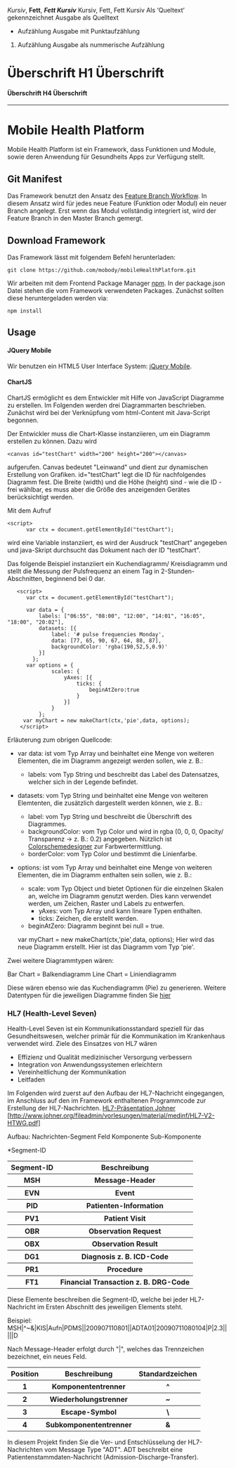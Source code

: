 *Kursiv*, **Fett**, ***Fett Kursiv***   Kursiv, Fett, Fett Kursiv
Als ‘Queltext’ gekennzeichnet   Ausgabe als Quelltext
* Aufzählung  Ausgabe mit Punktaufzählung
1. Aufzählung   Ausgabe als nummerische Aufzählung
# Überschrift   H1 Überschrift
#### Überschrift  H4 Überschrift
_______________________________________________________


# Mobile Health Platform

Mobile Health Platform ist ein Framework, dass Funktionen und Module, sowie deren Anwendung für Gesundheits Apps zur Verfügung stellt. 

## Git Manifest

Das Framework benutzt den Ansatz des [Feature Branch Workflow][git-feature-branch]. In diesem Ansatz wird für jedes neue Feature (Funktion oder Modul) ein neuer Branch angelegt. Erst wenn das Modul vollständig integriert ist, wird der Feature Branch in den Master Branch gemergt.

## Download Framework

Das Framework lässt mit folgendem Befehl herunterladen:

	git clone https://github.com/mobody/mobileHealthPlatform.git

Wir arbeiten mit dem Frontend Package Manager [npm][npm]. In der package.json Datei stehen die vom Framework verwendeten Packages. Zunächst sollten diese heruntergeladen werden via:


	npm install


## Usage

#### JQuery Mobile

Wir benutzen ein HTML5 User Interface System: [jQuery Mobile][jquery-mobile].

#### ChartJS

ChartJS ermöglicht es dem Entwickler mit Hilfe von JavaScript Diagramme zu erstellen. Im Folgenden werden drei Diagrammarten beschrieben. Zunächst wird bei der Verknüpfung vom html-Content mit Java-Script begonnen.

Der Entwickler muss die Chart-Klasse instanziieren, um ein Diagramm erstellen zu können. Dazu wird
	
	<canvas id="testChart" width="200" height="200"></canvas>

aufgerufen. Canvas bedeutet "Leinwand" und dient zur dynamischen Erstellung von Grafiken.
id="testChart" legt die ID für nachfolgendes Diagramm fest. Die Breite (width) und die Höhe (height) sind - wie die ID - frei wählbar, es muss aber die Größe des anzeigenden Gerätes berücksichtigt werden.

Mit dem Aufruf    

	<script>
          var ctx = document.getElementById("testChart");

wird eine Variable instanziiert, es wird der Ausdruck "testChart" angegeben und java-Skript durchsucht das Dokument nach der ID "testChart".

Das folgende Beispiel instanziiert ein Kuchendiagramm/ Kreisdiagramm und stellt die Messung der Pulsfrequenz an einem Tag in 2-Stunden-Abschnitten, beginnend bei 0 dar. 

       <script>
          var ctx = document.getElementById("testChart");

          var data = {
              labels: ["06:55", "08:00", "12:00", "14:01", "16:05", "18:00", "20:02"],
              datasets: [{
                  label: '# pulse frequencies Monday',
                  data: [77, 65, 90, 67, 64, 88, 87],
                  backgroundColor: 'rgba(190,52,5,0.9)'
              }]
            };
          var options = {
                  scales: {
                      yAxes: [{
                          ticks: {
                              beginAtZero:true
                          }
                      }]
                  }
              };
         var myChart = new makeChart(ctx,'pie',data, options);
        </script>

Erläuterung zum obrigen Quellcode:
- var data: ist vom Typ Array und beinhaltet eine Menge von weiteren Elementen, die im Diagramm angezeigt werden sollen, wie z. B.:
	- labels: vom Typ String und beschreibt das Label des Datensatzes, welcher sich in der Legende befindet.
- datasets: vom Typ String und beinhaltet eine Menge von weiteren Elemtenten, die zusätzlich dargestellt werden können, wie z. B.: 
	- label: vom Typ String und beschreibt die Überschrift des Diagrammes.
	- backgroundColor: vom Typ Color und wird in rgba (0, 0, 0, Opacity/ Transparenz -> z. B.: 0.2) angegeben. Nützlich ist [Colorschemedesigner][colorschemedesigner] zur Farbwertermittlung.
	- borderColor: vom Typ Color und bestimmt die Linienfarbe.
- options: ist vom Typ Array und beinhaltet eine Menge von weiteren Elementen, die im Diagramm enthalten sein sollen, wie z. B.:
	- scale: vom Typ Object und bietet Optionen für die einzelnen Skalen an, welche im Diagramm genutzt werden. Dies kann verwendet werden, um Zeichen, Raster und Labels zu entwerfen.
		- yAxes: vom Typ Array und kann lineare Typen enthalten.
		- ticks: Zeichen, die erstellt werden.
	- beginAtZero: Diagramm beginnt bei null = true.
	
	var myChart = new makeChart(ctx,'pie',data, options);
Hier wird das neue Diagramm erstellt. Hier ist das Diagramm vom Typ 'pie'.

Zwei weitere Diagrammtypen wären:

Bar Chart = Balkendiagramm
Line Chart = Liniendiagramm

Diese wären ebenso wie das Kuchendiagramm (Pie) zu generieren. Weitere Datentypen für die jeweiligen Diagramme finden Sie [hier][Diagrammtypen_chartjs.org]

### HL7 (Health-Level Seven)

Health-Level Seven ist ein Kommunikationsstandard speziell für das Gesundheitswesen, welcher primär für die Kommunikation im Krankenhaus verwendet wird. Ziele des Einsatzes von HL7 wären
* Effizienz und Qualität medizinischer Versorgung verbessern
* Integration von Anwendungssystemen erleichtern
* Vereinheitlichung der Kommunikation
* Leitfaden

Im Folgenden wird zuerst auf den Aufbau der HL7-Nachricht eingegangen, im Anschluss auf den im Framework enthaltenen Programmcode zur Erstellung der HL7-Nachrichten.
[HL7-Präsentation Johner] [http://www.johner.org/fileadmin/vorlesungen/material/medinf/HL7-V2-HTWG.pdf]

Aufbau:
Nachrichten-Segment
Feld
Komponente
Sub-Komponente

*Segment-ID
<table><tr><th>Segment-ID</th><th>Beschreibung</th></tr>
<tr><th>MSH</th><th>Message-Header</th></tr>
<tr><th>EVN</th><th>Event</th></tr>
<tr><th>PID</th><th>Patienten-Information</th></tr>
<tr><th>PV1</th><th>Patient Visit</th></tr>
<tr><th>OBR</th><th>Observation Request</th></tr>
<tr><th>OBX</th><th>Observation Result</th></tr>
<tr><th>DG1</th><th>Diagnosis z. B. ICD-Code</th></tr>
<tr><th>PR1</th><th>Procedure</th></tr>
<tr><th>FT1</th><th>Financial Transaction z. B. DRG-Code</th></tr></table>

Diese Elemente beschreiben die Segment-ID, welche bei jeder HL7-Nachricht im Ersten Abschnitt des jeweiligen Elements steht.

Beispiel: MSH|^~\&|KIS|Aufn|PDMS||200907110801||ADTA01|20090711080104|P|2.3|||||D

Nach Message-Header erfolgt durch "|", welches das Trennzeichen bezeichnet, ein neues Feld.

<table><tr><th>Position</th><th>Beschreibung</th><th>Standardzeichen</th></tr>
<tr><th>1</th><th>Komponententrenner</th><th>^</th></tr>
<tr><th>2</th><th>Wiederholungstrenner</th><th>~</th></tr>
<tr><th>3</th><th>Escape-Symbol</th><th>\</th></tr>
<tr><th>4</th><th>Subkomponententrenner</th><th>&</th></tr></table>

In diesem Projekt finden Sie die Ver- und Entschlüsselung der HL7-Nachrichten vom Message Type "ADT".
ADT beschreibt eine Patientenstammdaten-Nachricht (Admission-Discharge-Transfer).




[package-json]: https://github.com/phonegap/phonegap-template-hello-world/blob/master/config.xml
[git-feature-branch]: https://www.atlassian.com/git/tutorials/comparing-workflows/feature-branch-workflow
[laravel-elixir]: https://github.com/laravel/elixir
[jquery-mobile]: http://jquerymobile.com/
[npm]: https://www.npmjs.com/
[colorschemedesigner]: http://colorschemedesigner.com/csd-3.5/
[Diagrammtypen_chartjs.org]: http://www.chartjs.org/docs/#getting-started
[HL7-Präsentation Johner]: http://www.johner.org/fileadmin/vorlesungen/material/medinf/HL7-V2-HTWG.pdf